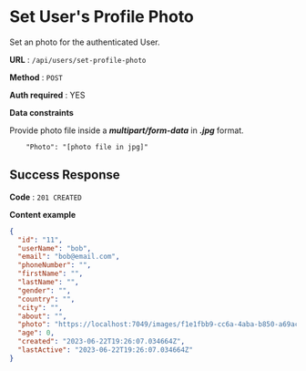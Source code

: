 # Set User's Profile Photo

Set an photo for the authenticated User.

**URL** : `/api/users/set-profile-photo`

**Method** : `POST`

**Auth required** : YES

**Data constraints**

Provide photo file inside a _**multipart/form-data**_ in _**.jpg**_ format.

```
    "Photo": "[photo file in jpg]"
```

## Success Response

**Code** : `201 CREATED`

**Content example**

```json
{
  "id": "11",
  "userName": "bob",
  "email": "bob@email.com",
  "phoneNumber": "",
  "firstName": "",
  "lastName": "",
  "gender": "",
  "country": "",
  "city": "",
  "about": "",
  "photo": "https://localhost:7049/images/f1e1fbb9-cc6a-4aba-b850-a69ac8ec2bdd.jpg",
  "age": 0,
  "created": "2023-06-22T19:26:07.034664Z",
  "lastActive": "2023-06-22T19:26:07.034664Z"
}
```
